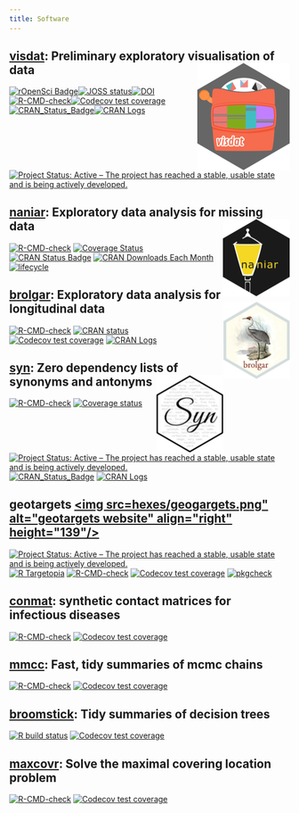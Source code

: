 ```yaml
---
title: Software
---
```


## [visdat](https://docs.ropensci.org/visdat/): Preliminary exploratory visualisation of data <img src="hexes/visdat.png" align="right" />

<!-- badges: start -->
[![rOpenSci Badge](https://badges.ropensci.org/87_status.svg)](https://github.com/ropensci/software-review/issues/87)[![JOSS status](https://joss.theoj.org/papers/10.21105/joss.00355/status.svg)](https://joss.theoj.org/papers/10.21105/joss.00355)[![DOI](https://zenodo.org/badge/50553382.svg)](https://zenodo.org/badge/latestdoi/50553382)[![R-CMD-check](https://github.com/ropensci/visdat/actions/workflows/R-CMD-check.yaml/badge.svg)](https://github.com/ropensci/visdat/actions/workflows/R-CMD-check.yaml)[![Codecov test coverage](https://codecov.io/gh/ropensci/visdat/branch/master/graph/badge.svg)](https://app.codecov.io/gh/ropensci/visdat?branch=master)[![CRAN_Status_Badge](http://www.r-pkg.org/badges/version/visdat)](https://cran.r-project.org/package=visdat)[![CRAN Logs](http://cranlogs.r-pkg.org/badges/visdat)](https://CRAN.R-project.org/package=visdat)[![Project Status: Active – The project has reached a stable, usable state and is being actively developed.](http://www.repostatus.org/badges/latest/active.svg)](https://www.repostatus.org/)
<!-- badges: end -->

## [naniar](https://naniar.njtierney.com): Exploratory data analysis for missing data <a href="https://naniar.njtierney.com/"><img src="hexes/naniar.png" align="right" height="138" /></a>

<!-- badges: start -->
[![R-CMD-check](https://github.com/njtierney/naniar/actions/workflows/R-CMD-check.yaml/badge.svg)](https://github.com/njtierney/naniar/actions/workflows/R-CMD-check.yaml)
[![Coverage Status](https://img.shields.io/codecov/c/github/njtierney/naniar/master.svg)](https://app.codecov.io/github/njtierney/naniar?branch=master)
[![CRAN Status Badge](https://www.r-pkg.org/badges/version/naniar)](https://cran.r-project.org/package=naniar)
[![CRAN Downloads Each Month](https://cranlogs.r-pkg.org/badges/naniar)](https://CRAN.R-project.org/package=naniar)
[![lifecycle](https://img.shields.io/badge/lifecycle-maturing-blue.svg)](https://lifecycle.r-lib.org/articles/stages.html)
<!-- badges: end -->


## [brolgar](https://brolgar.njtierney.com/): Exploratory data analysis for longitudinal data <a href="https://brolgar.njtierney.com/"><img src="hexes/brolgar.png" align="right" height="138" /></a>

[![R-CMD-check](https://github.com/njtierney/brolgar/actions/workflows/R-CMD-check.yaml/badge.svg)](https://github.com/njtierney/brolgar/actions/workflows/R-CMD-check.yaml)
[![CRAN status](https://www.r-pkg.org/badges/version/brolgar)](https://CRAN.R-project.org/package=brolgar)
[![Codecov test coverage](https://codecov.io/gh/njtierney/brolgar/branch/main/graph/badge.svg)](https://app.codecov.io/gh/njtierney/brolgar?branch=main)
[![CRAN Logs](http://cranlogs.r-pkg.org/badges/brolgar)](http://cran.rstudio.com/web/packages/brolgar/index.html)

## [syn](https://syn.njtierney.com): Zero dependency lists of synonyms and antonyms <img src="hexes/syn.png" align="right" height=140/>

<!-- badges: start -->
[![R-CMD-check](https://github.com/njtierney/syn/actions/workflows/R-CMD-check.yaml/badge.svg)](https://github.com/njtierney/syn/actions/workflows/R-CMD-check.yaml)
[![Coverage status](https://codecov.io/gh/ropenscilabs/syn/branch/master/graph/badge.svg)](https://app.codecov.io/github/ropenscilabs/syn?branch=master)
[![Project Status: Active – The project has reached a stable, usable state and is being actively developed.](https://www.repostatus.org/badges/latest/active.svg)](https://www.repostatus.org/#active)
[![CRAN_Status_Badge](http://www.r-pkg.org/badges/version/syn)](https://cran.r-project.org/package=syn)
[![CRAN Logs](http://cranlogs.r-pkg.org/badges/syn)](https://CRAN.R-project.org/package=syn)
<!-- badges: end -->

## geotargets <a href="http://geotargets.njtierney.com/"><img src=hexes/geogargets.png" alt="geotargets website" align="right" height="139"/></a> 

<!-- badges: start -->
[![Project Status: Active – The project has reached a stable, usable state and is being actively developed.](https://www.repostatus.org/badges/latest/active.svg)](https://www.repostatus.org/#active)
[![R Targetopia](https://img.shields.io/badge/R_Targetopia-member-blue?style=flat&labelColor=gray)](https://wlandau.github.io/targetopia/)
[![R-CMD-check](https://github.com/njtierney/geotargets/actions/workflows/R-CMD-check.yaml/badge.svg)](https://github.com/njtierney/geotargets/actions/workflows/R-CMD-check.yaml)
[![Codecov test coverage](https://codecov.io/gh/njtierney/geotargets/branch/master/graph/badge.svg)](https://app.codecov.io/gh/njtierney/geotargets?branch=master)
[![pkgcheck](https://github.com/njtierney/geotargets/workflows/pkgcheck/badge.svg)](https://github.com/njtierney/geotargets/actions?query=workflow%3Apkgcheck)
<!-- badges: end -->



## [conmat](https://idem-lab.github.io/conmat/dev/): synthetic contact matrices for infectious diseases

[![R-CMD-check](https://github.com/idem-lab/conmat/actions/workflows/R-CMD-check.yaml/badge.svg)](https://github.com/idem-lab/conmat/actions/workflows/R-CMD-check.yaml)
[![Codecov test coverage](https://codecov.io/gh/idem-lab/conmat/branch/master/graph/badge.svg)](https://codecov.io/gh/idem-lab/conmat?branch=master)

## [mmcc](https://mmcc.njtierney.com/): Fast, tidy summaries of mcmc chains

[![R-CMD-check](https://github.com/njtierney/mmcc/workflows/R-CMD-check/badge.svg)](https://github.com/njtierney/mmcc/actions)
[![Codecov test coverage](https://codecov.io/gh/njtierney/mmcc/branch/master/graph/badge.svg)](https://codecov.io/gh/njtierney/mmcc?branch=master)

## [broomstick](https://broomstick.njtierney.com): Tidy summaries of decision trees

[![R build status](https://github.com/njtierney/broomstick/workflows/R-CMD-check/badge.svg)](https://github.com/njtierney/broomstick/actions)
[![Codecov test coverage](https://codecov.io/gh/njtierney/broomstick/branch/master/graph/badge.svg)](https://codecov.io/gh/njtierney/broomstick?branch=master)

## [maxcovr](https://maxcovr.njtierney.com): Solve the maximal covering location problem

[![R-CMD-check](https://github.com/njtierney/maxcovr/actions/workflows/R-CMD-check.yaml/badge.svg)](https://github.com/njtierney/maxcovr/actions/workflows/R-CMD-check.yaml)
[![Codecov test coverage](https://codecov.io/gh/njtierney/maxcovr/graph/badge.svg)](https://app.codecov.io/gh/njtierney/maxcovr)
